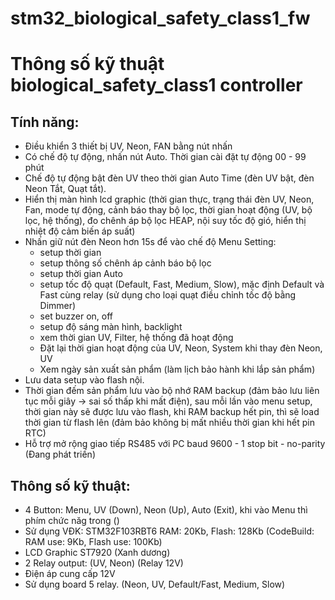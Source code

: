 # stm32_biological_safety_class1_fw

# Thông số kỹ thuật biological_safety_class1 controller

## Tính năng:
- Điều khiển 3 thiết bị UV, Neon, FAN bằng nút nhấn
- Có chế độ tự động, nhấn nút Auto. Thời gian cài đặt tự động 00 - 99 phút
- Chế độ tự động bật đèn UV theo thời gian Auto Time (đèn UV bật, đèn Neon Tắt, Quạt tắt).
- Hiển thị màn hình lcd graphic (thời gian thực, trạng thái đèn UV, Neon, Fan, mode tự động, cảnh báo thay bộ lọc, thời gian hoạt động (UV, bộ lọc, hệ thống), đo chênh áp bộ lọc HEAP, nội suy tốc độ gió, hiển thị nhiệt độ cảm biến áp suất)
- Nhấn giữ nút đèn Neon hơn 15s để vào chế độ Menu Setting:
	- setup thời gian
	- setup thông số chênh áp cảnh báo bộ lọc
	- setup thời gian Auto
	- setup tốc độ quạt (Default, Fast, Medium, Slow), mặc định Default và Fast cùng relay (sử dụng cho loại quạt điều chỉnh tốc độ bằng Dimmer)
	- set buzzer on, off
	- setup độ sáng màn hình, backlight
	- xem thời gian UV, Filter, hệ thống đã hoạt động
	- Đặt lại thời gian hoạt động của UV, Neon, System khi thay đèn Neon, UV
	- Xem ngày sản xuất sản phẩm (làm lịch bảo hành khi lắp sản phẩm)
- Lưu data setup vào flash nội.
- Thời gian đếm sản phẩm lưu vào bộ nhớ RAM backup (đảm bảo lưu liên tục mỗi giây -> sai số thấp khi mất điện), sau mỗi lần vào menu setup, thời gian này sẽ được lưu vào flash, khi RAM backup hết pin, thì sẽ load thời gian từ flash lên (đảm bảo không bị mất nhiều thời gian khi hết pin RTC)
- Hỗ trợ mở rộng giao tiếp RS485 với PC baud 9600 - 1 stop bit - no-parity (Đang phát triến)

## Thông số kỹ thuật:
- 4 Button: Menu, UV (Down), Neon (Up), Auto (Exit), khi vào Menu thì phím chức năg trong ()
- Sử dụng VĐK: STM32F103RBT6 RAM: 20Kb, Flash: 128Kb (CodeBuild: RAM use: 9Kb, Flash use: 100Kb)
- LCD Graphic ST7920 (Xanh dương)
- 2 Relay output: (UV, Neon) (Relay 12V)
- Điện áp cung cấp 12V
- Sử dụng board 5 relay. (Neon, UV, Default/Fast, Medium, Slow)